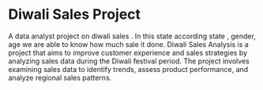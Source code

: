 # Diwali Sales Project
A data analyst project on diwali sales . In this state according state , gender, age we are able to know how much sale it done.
Diwali Sales Analysis is a project that aims to improve customer experience and sales strategies by analyzing sales data during the Diwali festival period. The project involves examining sales data to identify trends, assess product performance, and analyze regional sales patterns.

